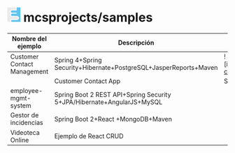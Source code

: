# ![Test Image 1](images/mcsprojects.png) mcsprojects/samples


| Nombre del ejemplo                        | Descripción                                                               | URL  |
| ----------------------------------------- | ------------------------------------------------------------------------- |------|
| Customer Contact Management               | Spring 4+Spring Security+Hibernate+PostgreSQL+JasperReports+Maven         |![images/arrow.png]:https://github.com/mcsprojects/samples/tree/master/customer-contact-mgmt-master
   |                                                                   | Customer Contact App                      | Spring 4+Hibernate 4+MySQL+JasperReports+Maven/Mockito+TestNG             |   | 
| employee-mgmt-system                      | Spring Boot 2 REST API+Spring Security 5+JPA/Hibernate+AngularJS+MySQL    |   |
| Gestor de incidencias                     | Spring Boot 2+React +MongoDB+Maven                                        |   |
| Videoteca Online                          | Ejemplo de React CRUD                                                     |   |

